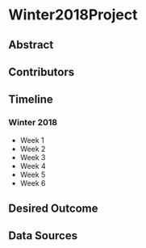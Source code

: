 # Winter2018Project

## Abstract
## Contributors
## Timeline
### Winter 2018
* Week 1
* Week 2
* Week 3
* Week 4
* Week 5
* Week 6

## Desired Outcome
## Data Sources
